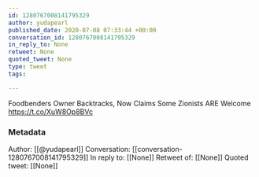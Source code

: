 ```yaml
---
id: 1280767008141795329
author: yudapearl
published_date: 2020-07-08 07:33:44 +00:00
conversation_id: 1280767008141795329
in_reply_to: None
retweet: None
quoted_tweet: None
type: tweet
tags:

---
```


Foodbenders Owner Backtracks, Now Claims Some Zionists ARE Welcome https://t.co/XuW8Op8BVc

### Metadata

Author: [[@yudapearl]]
Conversation: [[conversation-1280767008141795329]]
In reply to: [[None]]
Retweet of: [[None]]
Quoted tweet: [[None]]
